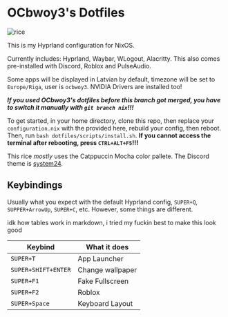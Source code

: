 # OCbwoy3's Dotfiles

![rice](https://media.discordapp.net/attachments/1097243689522311319/1282796243990614016/image.png?ex=66e0a899&is=66df5719&hm=6034fe498ed067c43549144305eade7b1aa62333f40e4d246ef05a08a4c6fcc1&)

This is my Hyprland configuration for NixOS.

Currently includes: Hyprland, Waybar, WLogout, Alacritty. This also comes pre-installed with Discord, Roblox and PulseAudio.

Some apps will be displayed in Latvian by default, timezone will be set to `Europe/Riga`, user is `ocbwoy3`.
NVIDIA Drivers are installed too!

***If you used OCbwoy3's dotfiles before this branch got merged, you have to switch it manually with `git branch nix`!!!***

To get started, in your home directory, clone this repo, then replace your `configuration.nix` with the provided here, rebuild your config, then reboot. Then, run `bash dotfiles/scripts/install.sh`. **If you cannot access the terminal after rebooting, press `CTRL+ALT+F5`!!!**

This rice *mostly* uses the Catppuccin Mocha color pallete. The Discord theme is [system24](https://github.com/refact0r/system24).

## Keybindings

Usually what you expect with the default Hyprland config, `SUPER+Q`, `SUPPER+ArrowUp`, `SUPER+C`, etc.
However, some things are different.

idk how tables work in markdown, i tried my fuckin best to make this look good

| Keybind             | What it does     |
|---------------------|------------------|
| `SUPER+T`           | App Launcher     |
| `SUPER+SHIFT+ENTER` | Change wallpaper |
| `SUPER+F1`          | Fake Fullscreen  |
| `SUPER+F2`          | Roblox           |
| `SUPER+Space`       | Keyboard Layout  |